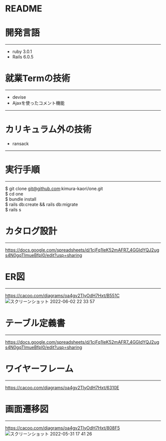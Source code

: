 # README

# 開発言語
---
* ruby 3.0.1
* Rails 6.0.5
# 就業Termの技術
---
* devise
* Ajaxを使ったコメント機能
---
# カリキュラム外の技術
* ransack
---
# 実行手順
---
$ git clone git@github.com:kimura-kaori/one.git  
$ cd one  
$ bundle install  
$ rails db:create && rails db:migrate  
$ rails s

# カタログ設計
---
https://docs.google.com/spreadsheets/d/1cjFq1IeK52mAFR7_4GGIdYQJ2ugs4N0gqTImueBfpI0/edit?usp=sharing
# ER図
---
https://cacoo.com/diagrams/oa4gv2TlyOdH7Hxt/B551C
![スクリーンショット 2022-06-02 22 33 57](https://user-images.githubusercontent.com/100666326/171641308-83a51f61-0346-4e6b-be99-57b57459369a.png)

# テーブル定義書
---
https://docs.google.com/spreadsheets/d/1cjFq1IeK52mAFR7_4GGIdYQJ2ugs4N0gqTImueBfpI0/edit?usp=sharing
# ワイヤーフレーム
---
https://cacoo.com/diagrams/oa4gv2TlyOdH7Hxt/6310E
# 画面遷移図
---
https://cacoo.com/diagrams/oa4gv2TlyOdH7Hxt/808F5
![スクリーンショット 2022-05-31 17 41 26](https://user-images.githubusercontent.com/100666326/171131472-eb2d05e1-c659-4d80-8258-7f1b006d9b5e.png)
